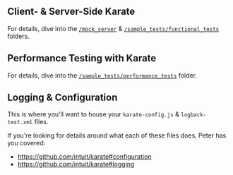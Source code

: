## Client- & Server-Side Karate

For details, dive into the [`/mock_server`](https://github.com/staffier/Karate-Demo-Project/tree/main/src/test/java/mock_server) & [`/sample_tests/functional_tests`](https://github.com/staffier/Karate-Demo-Project/tree/main/src/test/java/sample_tests/functional_tests) folders.

## Performance Testing with Karate

For details, dive into the [`/sample_tests/performance_tests`](https://github.com/staffier/Karate-Demo-Project/tree/main/src/test/java/sample_tests/performance_tests) folder. 

## Logging & Configuration

This is where you'll want to house your `karate-config.js` & `logback-test.xml` files. 

If you're looking for details around what each of these files does, Peter has you covered: 
* https://github.com/intuit/karate#configuration
* https://github.com/intuit/karate#logging
